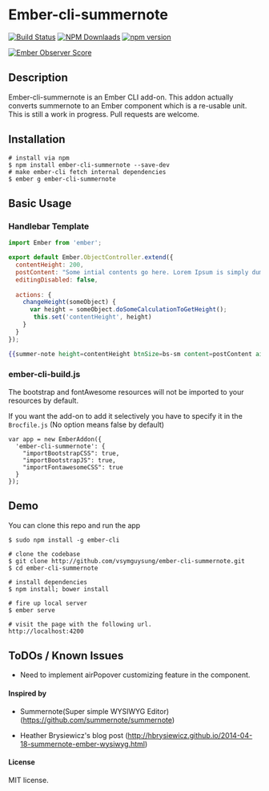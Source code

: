 # Ember-cli-summernote

[![Build Status](https://travis-ci.org/vsymguysung/ember-cli-summernote.svg)](http://travis-ci.org/vsymguysung/ember-cli-summernote)
[![NPM Downlaads](https://img.shields.io/npm/dm/ember-cli-summernote.svg)](https://www.npmjs.org/package/ember-cli-summernote)
[![npm version](https://badge.fury.io/js/ember-cli-summernote.svg)](http://badge.fury.io/js/ember-cli-summernote)

[![Ember Observer Score](http://emberobserver.com/badges/ember-cli-summernote.svg)](http://emberobserver.com/addons/ember-cli-summernote)


## Description
Ember-cli-summernote is an Ember CLI add-on. This addon actually converts summernote to an Ember component which is
a re-usable unit. This is still a work in progress. Pull requests are welcome.

## Installation
```
# install via npm
$ npm install ember-cli-summernote --save-dev
# make ember-cli fetch internal dependencies
$ ember g ember-cli-summernote
```

## Basic Usage

### Handlebar Template
```javascript
import Ember from 'ember';

export default Ember.ObjectController.extend({
  contentHeight: 200,
  postContent: "Some intial contents go here. Lorem Ipsum is simply dummy text of the printing.",
  editingDisabled: false,
  
  actions: {
    changeHeight(someObject) {
      var height = someObject.doSomeCalculationToGetHeight();
       this.set('contentHeight', height)
    }
  }
});
```

```handlebars
{{summer-note height=contentHeight btnSize=bs-sm content=postContent airMode=false focus=false header="Example" disabled=editingDisabled disabledOptions=disabledOptions}}
```

### ember-cli-build.js ###
The bootstrap and fontAwesome resources will not be imported to your resources by default. 

If you want the add-on to add it selectively you have to specify it in the `Brocfile.js`
(No option means false by default)

```
var app = new EmberAddon({
  'ember-cli-summernote': {
    "importBootstrapCSS": true,
    "importBootstrapJS": true,
    "importFontawesomeCSS": true
  }
});
```

## Demo
You can clone this repo and run the app 

```
$ sudo npm install -g ember-cli

# clone the codebase
$ git clone http://github.com/vsymguysung/ember-cli-summernote.git
$ cd ember-cli-summernote

# install dependencies
$ npm install; bower install

# fire up local server
$ ember serve

# visit the page with the following url.
http://localhost:4200
```
## ToDOs / Known Issues
* Need to implement airPopover customizing feature in the component. 



#### Inspired by

* Summernote(Super simple WYSIWYG Editor) (https://github.com/summernote/summernote) 

* Heather Brysiewicz's blog post (http://hbrysiewicz.github.io/2014-04-18-summernote-ember-wysiwyg.html)


#### License
MIT license.
